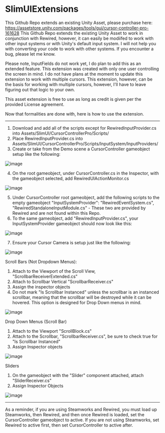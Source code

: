 # SlimUIExtensions

This Github Repo extends an existing Unity Asset, please purchase here: https://assetstore.unity.com/packages/tools/gui/cursor-controller-pro-161628
This Github Repo extends the existing Unity Asset to work in conjunction with Rewired, however, it can easily be modiifed to work with other input systems or with Unity's default input system.  I will not help you with converting your code to work with other systems.  If you encounter a bug, please let me know.

Please note, InputFields do not work yet, I do plan to add this as an extended feature.  This extension was created with only one user controlling the screen in mind.  I do not have plans at the moment to update this extension to work with multiple cursors.  This extension, however, can be the basis for working with multiple cursors, however, I'll have to leave figuring out that logic to your own.

This asset extension is free to use as long as credit is given per the provided License agreement.

Now that formalities are done with, here is how to use the extension.

--------------------------------
1) Download and add all of the scripts except for RewiredInputProvider.cs into Assets/SlimUI/CursorControllerPro/Scripts/
2) Place RewiredInputProvider.cs into Assets/SlimUI/CursorControllerPro/Scripts/InputSystem/InputProviders/
3) Create or take from the Demo scene a CursorController gameobject setup like the following:

![image](https://user-images.githubusercontent.com/22646751/158924203-6d33a388-56c0-40d8-8f3b-07d8f46f5e68.png)

4) On the root gameobject, under CursorController.cs in the Inspector, with the gameobject selected, add RewiredUIActionMonitor.cs

![image](https://user-images.githubusercontent.com/22646751/158924272-b17a52bc-bb56-42f9-a820-4f533519eaaa.png)

5) Under CursorController root gameobject, add the following scripts to the empty gameobject "InputSystemProvider": "RewiredEventSystem.cs", "RewiredStandaloneInputModule.cs" - These two are provided by Rewired and are not found within this Repo.
6) To the same gameobject, add "RewiredInputProvider.cs", your InputSystemProvider gameobject should now look like this:

![image](https://user-images.githubusercontent.com/22646751/158924467-b6010180-d82a-4396-a93f-16b4d86d2436.png)

7) Ensure your Cursor Camera is setup just like the following:

![image](https://user-images.githubusercontent.com/22646751/158924529-ee8fe1c5-5f84-499e-99ce-a501d1d72371.png)

Scroll Bars (Not Dropdown Menus):
1) Attach to the Viewport of the Scroll View, "ScrollbarReceiverExtended.cs"
2) Attach to Scrollbar Vertical "ScrollbarReceiver.cs"
3) Assign the inspector objects
4) Do not mark "Is Scrollbar Instanced" unless the scrollbar is an instanced scrollbar, meaning that the scrollbar will be destroyed while it can be hovered.  This option is designed for Drop Down menus in mind.

![image](https://user-images.githubusercontent.com/22646751/158925562-689827d1-c589-4177-beeb-14f9d4ebb944.png)

Drop Down Menus (Scroll Bar)
1) Attach to the Viewport "ScrollBlock.cs"
2) Attach to the Scrollbar, "ScrollbarReceiver.cs", be sure to check true for "Is Scrollbar Instanced"
3) Assign Inspector objects

![image](https://user-images.githubusercontent.com/22646751/158925701-0c3fe9fc-4170-407c-9490-336b457e7313.png)

Sliders
1) On the gameobject with the "Slider" component attached, attach "SliderReceiver.cs"
2) Assign Inspector Objects

![image](https://user-images.githubusercontent.com/22646751/158925646-63250a7b-0a26-49bb-8235-c220bf748fae.png)

------------

As a reminder, if you are using Steamworks and Rewired, you must load up Steamworks, then Rewired, and then once Rewired is loaded, set the CursorController gameobject to active.  If you are not using Steamworks, set Rewired to active first, then set CursorController to active after.
